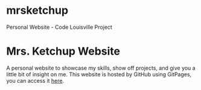 # mrsketchup
Personal Website - Code Louisville Project

<h1>Mrs. Ketchup Website</h1>
<p>A personal website to showcase my skills, show off projects, and give you a little bit of insight on me. This website is hosted by GitHub using GitPages, you can access it <a href="https://clarakheinz.github.io/mrsketchup/">here</a>. </p>
